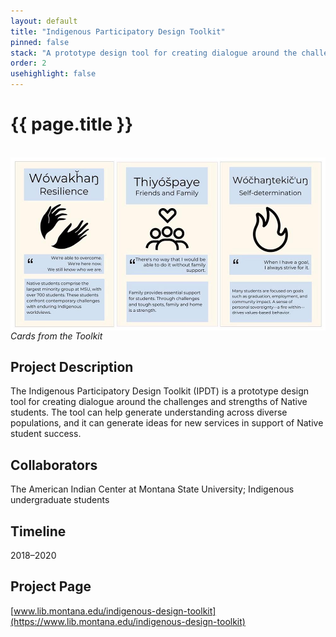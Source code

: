 ```yaml
---
layout: default
title: "Indigenous Participatory Design Toolkit"
pinned: false
stack: "A prototype design tool for creating dialogue around the challenges and strengths of Native students." 
order: 2
usehighlight: false
---
```



# {{ page.title }}

<br>

<img style="display: block;" class="img-fluid" src="/assets/img/ipdt.jpg" alt="screenshot showing toolkit cards">
<em>Cards from the Toolkit</em>

## Project Description
The Indigenous Participatory Design Toolkit (IPDT) is a prototype design tool for creating dialogue around the challenges and strengths of Native students. The tool can help generate understanding across diverse populations, and it can generate ideas for new services in support of Native student success.

## Collaborators
The American Indian Center at Montana State University; Indigenous undergraduate students

## Timeline
2018–2020

## Project Page
[www.lib.montana.edu/indigenous-design-toolkit](https://www.lib.montana.edu/indigenous-design-toolkit)
